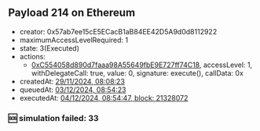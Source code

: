 ## Payload 214 on Ethereum

- creator: 0x57ab7ee15cE5ECacB1aB84EE42D5A9d0d8112922
- maximumAccessLevelRequired: 1
- state: 3(Executed)
- actions:
  - [0xC554058d890d7faaa98A55649fbE9E727ff74C18](https://etherscan.io/tx/0xC554058d890d7faaa98A55649fbE9E727ff74C18), accessLevel: 1, withDelegateCall: true, value: 0, signature: execute(), callData: 0x
- createdAt: [29/11/2024, 08:08:23](https://etherscan.io/tx/0xc73e1f04edbe9b8d96b11a6c8da7e42d3d980bd002dd7be1620daf3432c12c8b)
- queuedAt: [03/12/2024, 08:54:23](https://etherscan.io/tx/0xcefd44fc09f40d97a553c2566227a2e6cc3df4ff8250d73ffe33dfc78c797a0c)
- executedAt: [04/12/2024, 08:54:47, block: 21328072](https://etherscan.io/tx/0x03bcb5ee91b216e105c26a21eaec44f7aa4587a9142a3a6501c55d8f5ce1da7d)

### :sos: simulation failed: 33
